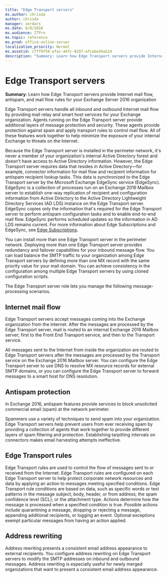 ```yaml
---
title: "Edge Transport servers"
ms.author: chrisda
author: chrisda
manager: serdars
ms.date: 6/8/2018
ms.audience: ITPro
ms.topic: reference
ms.prod: office-online-server
localization_priority: Normal
ms.assetid: cfff9f59-afac-447c-8297-afcebe49a52d
description: "Summary: Learn how Edge Transport servers provide Internet mail flow, antispam, and mail flow rules for your Exchange Server 2016 organization"
---
```


# Edge Transport servers

 **Summary**: Learn how Edge Transport servers provide Internet mail flow, antispam, and mail flow rules for your Exchange Server 2016 organization
  
Edge Transport servers handle all inbound and outbound Internet mail flow by providing mail relay and smart host services for your Exchange organization. Agents running on the Edge Transport server provide additional layers of message protection and security. These agents provide protection against spam and apply transport rules to control mail flow. All of these features work together to help minimize the exposure of your internal Exchange to threats on the Internet.
  
Because the Edge Transport server is installed in the perimeter network, it's never a member of your organization's internal Active Directory forest and doesn't have access to Active Directory information. However, the Edge Transport server requires data that resides in Active Directory—for example, connector information for mail flow and recipient information for antispam recipient lookup tasks. This data is synchronized to the Edge Transport server by the Microsoft Exchange EdgeSync service (EdgeSync). EdgeSync is a collection of processes run on an Exchange 2016 Mailbox server to establish one-way replication of recipient and configuration information from Active Directory to the Active Directory Lightweight Directory Services (AD LDS) instance on the Edge Transport server. EdgeSync copies only the information that's required for the Edge Transport server to perform antispam configuration tasks and to enable end-to-end mail flow. EdgeSync performs scheduled updates so the information in AD LDS remains current. For more information about Edge Subscriptions and EdgeSync, see [Edge Subscriptions](edge-subscriptions.md).
  
You can install more than one Edge Transport server in the perimeter network. Deploying more than one Edge Transport server provides redundancy and failover capabilities for your inbound message flow. You can load balance the SMTP traffic to your organization among Edge Transport servers by defining more than one MX record with the same priority value for your mail domain. You can achieve consistency in the configuration among multiple Edge Transport servers by using cloned configuration scripts.
  
The Edge Transport server role lets you manage the following message-processing scenarios.
  
## Internet mail flow

Edge Transport servers accept messages coming into the Exchange organization from the Internet. After the messages are processed by the Edge Transport server, mail is routed to an internal Exchange 2016 Mailbox server; first to the Front End Transport service, and then to the Transport service.
  
All messages sent to the Internet from inside the organization are routed to Edge Transport servers after the messages are processed by the Transport service on the Exchange 2016 Mailbox server. You can configure the Edge Transport server to use DNS to resolve MX resource records for external SMTP domains, or you can configure the Edge Transport server to forward messages to a smart host for DNS resolution.
  
## Antispam protection

In Exchange 2016, antispam features provide services to block unsolicited commercial email (spam) at the network perimeter.
  
Spammers use a variety of techniques to send spam into your organization. Edge Transport servers help prevent users from ever receiving spam by providing a collection of agents that work together to provide different layers of spam filtering and protection. Establishing tarpitting intervals on connectors makes email harvesting attempts ineffective.
  
## Edge Transport rules

Edge Transport rules are used to control the flow of messages sent to or received from the Internet. Edge Transport rules are configured on each Edge Transport server to help protect corporate network resources and data by applying an action to messages meeting specified conditions. Edge Transport rule conditions are based on data, such as specific words or text patterns in the message subject, body, header, or from address; the spam confidence level (SCL); or the attachment type. Actions determine how the message is processed when a specified condition is true. Possible actions include quarantining a message, dropping or rejecting a message, appending additional recipients, or logging an event. Optional exceptions exempt particular messages from having an action applied.
  
## Address rewriting

Address rewriting presents a consistent email address appearance to external recipients. You configure address rewriting on Edge Transport servers to modify the SMTP addresses on inbound and outbound messages. Address rewriting is especially useful for newly merged organizations that want to present a consistent email address appearance.
  

